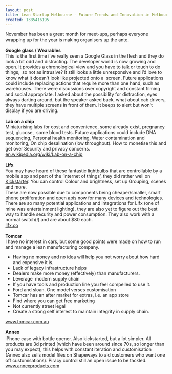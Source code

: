 ```yaml
---
layout: post
title: Lean Startup Melbourne - Future Trends and Innovation in Melbourne Startups
created: 1385416195
---
```

<div>November has been a great month for meet-ups, perhaps everyone wrapping up for the year is making organisers up the ante.</div><div>&nbsp;</div><div><strong>Google glass / Wearables</strong></div><div>This is the first time i&rsquo;ve really seen a Google Glass in the flesh and they do look a bit odd and distracting. The developer world is now growing and open. It provides a chronological view and you have to talk or touch to do things, &nbsp;so not as intrusive? It still looks a little unresponsive and i&rsquo;d love to know what it doesn&#39;t look like projected onto a &nbsp;screen. Future applications could include replacing actions that require more than one hand, such as warehouses. There were discussions over copyright and constant filming and social appropriate. I asked about the possibility for distraction, eyes always darting around, but the speaker asked back, what about cab drivers, they have multiple screens in front of them. It beeps to alert but won&#39;t display if you are driving.</div><div>&nbsp;</div><div><strong>Lab on a chip</strong></div><div>Miniaturising labs for cost and convenience, some already exist, pregnancy test, glucose, &nbsp;some blood tests. Future applications could include DNA sequencing, Personal health monitoring, Water contamination and monitoring, On chip desalination (low throughput). How to monetise this and get over Security and privacy concerns.<br /><a href="http://en.wikipedia.org/wiki/Lab-on-a-chip" target="_blank">en.wikipedia.org/wiki/Lab-on-a-chip</a></div><div>&nbsp;</div><div><strong>Lifx</strong></div><div>You may have heard of these fantastic lightbulbs that are controllable by a mobile app and part of the &lsquo;internet of things&rsquo;, they did rather well on <a href="http://www.kickstarter.com/projects/limemouse/lifx-the-light-bulb-reinvented" target="_blank">Kickstarter</a>. You can control Colour and brightness, set up Grouping, scenes and more.</div><div>These are now possible due to components being cheaper/smaller, smart phone proliferation and open apis now for many devices and technologies. There are so many potential applications and integrations for Lifx (one of mine was entertainment lighting), they are also yet to figure out the best way to handle security and power consumption. They also work with a normal switch(!) and are about $80 each.<br /><a href="http://lifx.co/" target="_blank">lifx.co</a></div><div>&nbsp;</div><div><strong>Tomcar&nbsp;</strong></div><div>I have no interest in cars, but some good points were made on how to run and manage a lean manufacturing company.</div><ul><li>Having no money and no idea will help you not worry about how hard and expensive it is.</li><li>Lack of legacy infrastructure helps</li><li>Dealers make more money (effectively) than manufacturers.&nbsp;</li><li>Leverage &nbsp;modern supply chain</li><li>If you have tools and production line you feel compelled to use it.&nbsp;</li><li>Ford and sloan. One model verses customisation</li><li>Tomcar has an after market for extras, i.e. an app store</li><li>Find where you can get free marketing</li><li>Not currently street legal&nbsp;</li><li>Create a strong self interest to maintain integrity in supply chain.</li></ul>

<a href="http://www.tomcar.com.au/" target="_blank">www.tomcar.com.au</a><div><strong><span style="line-height: 1.538em;">Annex&nbsp;</span></strong></div><div>iPhone case with bottle opener. Also kickstarted, but a lot simpler. All products are 3d printed (which have been around since 70s, so longer than you may expect), this helps with constant iteration and customisation (Annex also sells model files on Shapeways to aid customers who want one off customisations). Piracy control still an open issue to be tackled.<br /><a href="http://www.annexproducts.com/" target="_blank">www.annexproducts.com</a></div>
